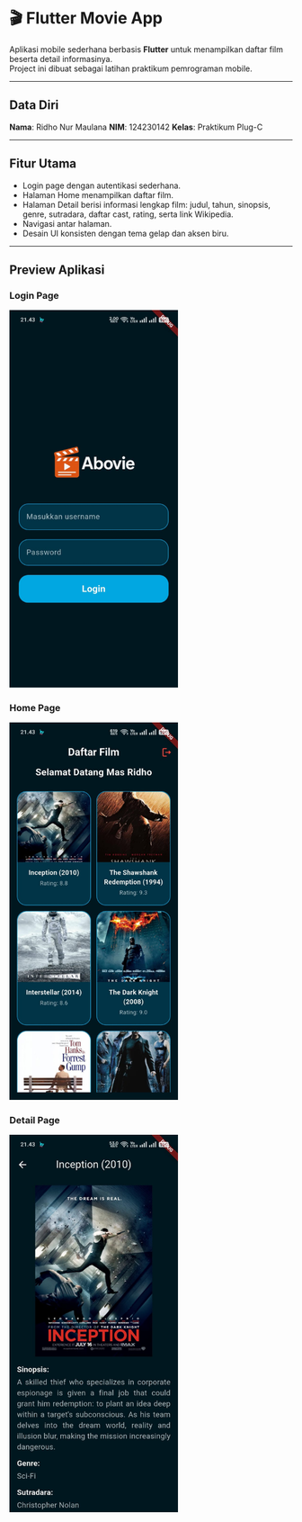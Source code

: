 # 🎬 Flutter Movie App

Aplikasi mobile sederhana berbasis **Flutter** untuk menampilkan daftar film beserta detail informasinya.  
Project ini dibuat sebagai latihan praktikum pemrograman mobile.

---

## Data Diri

**Nama**: Ridho Nur Maulana
**NIM**: 124230142
**Kelas**: Praktikum Plug-C

---

## Fitur Utama

- Login page dengan autentikasi sederhana.
- Halaman Home menampilkan daftar film.
- Halaman Detail berisi informasi lengkap film: judul, tahun, sinopsis, genre, sutradara, daftar cast, rating, serta link Wikipedia.
- Navigasi antar halaman.
- Desain UI konsisten dengan tema gelap dan aksen biru.

---

## Preview Aplikasi

### Login Page
<img src="lib/assets/screenshots/login.jpg" alt="Login Page" width="300"/>

### Home Page
<img src="lib/assets/screenshots/home.jpg" alt="Home Page" width="300"/>

### Detail Page
<img src="lib/assets/screenshots/detail.jpg" alt="Detail Page" width="300"/>
